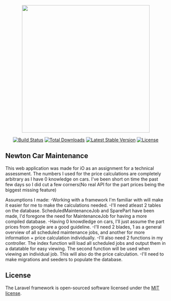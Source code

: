<p align="center"><a href="https://laravel.com" target="_blank"><img src="https://raw.githubusercontent.com/laravel/art/master/logo-lockup/5%20SVG/2%20CMYK/1%20Full%20Color/laravel-logolockup-cmyk-red.svg" width="400"></a></p>

<p align="center">
<a href="https://travis-ci.org/laravel/framework"><img src="https://travis-ci.org/laravel/framework.svg" alt="Build Status"></a>
<a href="https://packagist.org/packages/laravel/framework"><img src="https://img.shields.io/packagist/dt/laravel/framework" alt="Total Downloads"></a>
<a href="https://packagist.org/packages/laravel/framework"><img src="https://img.shields.io/packagist/v/laravel/framework" alt="Latest Stable Version"></a>
<a href="https://packagist.org/packages/laravel/framework"><img src="https://img.shields.io/packagist/l/laravel/framework" alt="License"></a>
</p>

## Newton Car Maintenance

This web application was made for iO as an assignment for a technical assessment. 
The numbers I used for the price calculations are completely arbitrary as I have 0 knowledge on cars.
I've been short on time the past few days so I did cut a few corners(No real API for the part prices being the biggest missing feature)

Assumptions I made:
-Working with a framework I'm familiar with will make it easier for me to make the calculations needed.
-I'll need atleast 2 tables on the database. ScheduledMaintenanceJob and SparePart have been made, 
 I'd foregone the need for MaintenanceJob for having a more compiled database.
-Having 0 knowdledge on cars, I'll just assume the part prices from google are a good guideline.
-I'll need 2 blades, 1 as a general overview of all scheduled maintenance jobs, and another for more information + price calculation individually.
-I'll also need 2 functions in my controller. The index function will load all scheduled jobs and output them in a datatable for easy viewing.
 The second function will be used when viewing an individual job. This will also do the price calculation.
-I'll need to make migrations and seeders to populate the database.

## License

The Laravel framework is open-sourced software licensed under the [MIT license](https://opensource.org/licenses/MIT).
